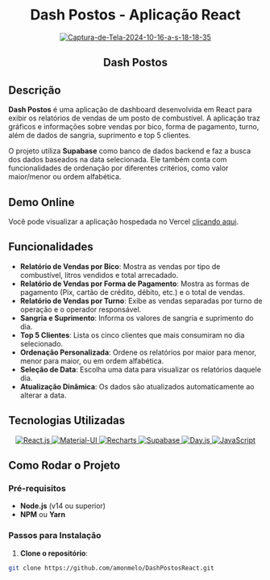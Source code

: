 <div align="center">

# Dash Postos - Aplicação React

</div>

<p align="center">
  <a href="https://ibb.co/g7y3jrj">
    <img src="https://i.ibb.co/4fW7mFm/Captura-de-Tela-2024-10-16-a-s-18-18-35.png" alt="Captura-de-Tela-2024-10-16-a-s-18-18-35" border="0" />
  </a>
</p>

<h2 align="center">Dash Postos</h2>

## Descrição

**Dash Postos** é uma aplicação de dashboard desenvolvida em React para exibir os relatórios de vendas de um posto de combustível. A aplicação traz gráficos e informações sobre vendas por bico, forma de pagamento, turno, além de dados de sangria, suprimento e top 5 clientes.

O projeto utiliza **Supabase** como banco de dados backend e faz a busca dos dados baseados na data selecionada. Ele também conta com funcionalidades de ordenação por diferentes critérios, como valor maior/menor ou ordem alfabética.

## Demo Online

Você pode visualizar a aplicação hospedada no Vercel [clicando aqui](https://vendaspostos.vercel.app/).

## Funcionalidades

- **Relatório de Vendas por Bico**: Mostra as vendas por tipo de combustível, litros vendidos e total arrecadado.
- **Relatório de Vendas por Forma de Pagamento**: Mostra as formas de pagamento (Pix, cartão de crédito, débito, etc.) e o total de vendas.
- **Relatório de Vendas por Turno**: Exibe as vendas separadas por turno de operação e o operador responsável.
- **Sangria e Suprimento**: Informa os valores de sangria e suprimento do dia.
- **Top 5 Clientes**: Lista os cinco clientes que mais consumiram no dia selecionado.
- **Ordenação Personalizada**: Ordene os relatórios por maior para menor, menor para maior, ou em ordem alfabética.
- **Seleção de Data**: Escolha uma data para visualizar os relatórios daquele dia.
- **Atualização Dinâmica**: Os dados são atualizados automaticamente ao alterar a data.

## Tecnologias Utilizadas

<p align="center">
  <a href="https://reactjs.org/" target="_blank">
    <img src="https://img.shields.io/badge/React-20232A?style=for-the-badge&logo=react&logoColor=61DAFB" alt="React.js" />
  </a>
  <a href="https://mui.com/" target="_blank">
    <img src="https://img.shields.io/badge/Material--UI-0081CB?style=for-the-badge&logo=material-ui&logoColor=white" alt="Material-UI" />
  </a>
  <a href="https://recharts.org/" target="_blank">
    <img src="https://img.shields.io/badge/Recharts-FFBB28?style=for-the-badge&logo=recharts&logoColor=white" alt="Recharts" />
  </a>
  <a href="https://supabase.com/" target="_blank">
    <img src="https://img.shields.io/badge/Supabase-3ECF8E?style=for-the-badge&logo=supabase&logoColor=white" alt="Supabase" />
  </a>
  <a href="https://day.js.org/" target="_blank">
    <img src="https://img.shields.io/badge/Day.js-FFBB28?style=for-the-badge&logo=dayjs&logoColor=white" alt="Day.js" />
  </a>
  <a href="https://developer.mozilla.org/pt-BR/docs/Web/JavaScript" target="_blank">
    <img src="https://img.shields.io/badge/JavaScript-F7DF1E?style=for-the-badge&logo=javascript&logoColor=black" alt="JavaScript" />
  </a>
</p>

## Como Rodar o Projeto

### Pré-requisitos

- **Node.js** (v14 ou superior)
- **NPM** ou **Yarn**

### Passos para Instalação

1. **Clone o repositório**:

```bash
git clone https://github.com/amonmelo/DashPostosReact.git

